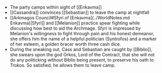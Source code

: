  - The party camps within sight of [[Enkavma]]
 - [[Cassandra]] convinces [[Sebastian]] to leave the camp at nightfall
 - [[Arkmagos Council#Sfyri of [Enkavma](../WorldNotes.md Enkavma)|Sfyri]] and [[Melanion]] practice spear fighting while discussing how best to aid the Archmage.  Sfyri is impressed by Melanion's willingness to fight through pain and his honest demeanor, she offers him the name of a helpful politician (Syntrofos) and a marker of her esteem, a golden bracer worth three cash dice.
 - During the sneaking out, Cass and Sebastian are caught by [[Biblio]], she swears upon the god Orkos, Lord of the Contract, that she will not do any politicking without Biblio being present, to preserve his oath to Trokos.  So satisfied, he allows them to leave camp.